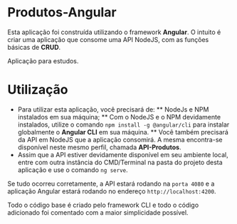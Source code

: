 # Produtos-Angular
  Esta aplicação foi construída utilizando o framework **Angular**. O intuito é criar uma aplicação que consome uma API NodeJS, com as funções básicas de **CRUD**.
  
  Aplicação para estudos.

# Utilização

* Para utilizar esta aplicação, você precisará de:
  ** NodeJs e NPM instalados em sua máquina;
  ** Com o NodeJS e o NPM devidamente instalados, utilize o comando ```npm install -g @angular/cli``` para instalar globalmente o **Angular CLI** em sua máquina.
  ** Você também precisará da API em NodeJS que a aplicação consomirá. A mesma encontra-se disponível neste mesmo perfil, chamada **API-Produtos**.
* Assim que a API estiver devidamente disponível em seu ambiente local, entre com outra instância do CMD/Terminal na pasta do projeto desta aplicação e use o comando ```ng serve```.

Se tudo ocorreu corretamente, a API estará rodando na ```porta 4080``` e a aplicação Angular estará rodando no endereço ```http://localhost:4200```.

Todo o código base é criado pelo framework CLI e todo o código adicionado foi comentado com a maior simplicidade possível.
